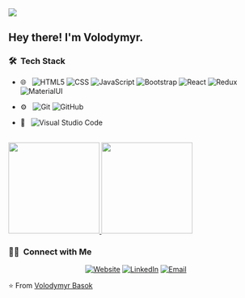 <img src="https://avatars1.githubusercontent.com/u/48654896?s=48&v=4">

<h2> Hey there! I'm Volodymyr.</h2>


<h3> 🛠 &nbsp;Tech Stack</h3>


- 🌐 &nbsp;
  ![HTML5](https://img.shields.io/badge/-HTML5-333333?style=flat&logo=HTML5)
  ![CSS](https://img.shields.io/badge/-CSS-333333?style=flat&logo=CSS3&logoColor=1572B6)
  ![JavaScript](https://img.shields.io/badge/-JavaScript-333333?style=flat&logo=javascript)
  ![Bootstrap](https://img.shields.io/badge/-Bootstrap-333333?style=flat&logo=bootstrap&logoColor=563D7C)
  ![React](https://img.shields.io/badge/-React-333333?style=flat&logo=react)
  ![Redux](https://img.shields.io/badge/-Redux-333333?style=flat&logo=redux&logoColor=764ABC)
  ![MaterialUI](https://img.shields.io/badge/-MaterialUI-333333?style=flat&logo=material-ui&logoColor=1976D2) 

- ⚙️ &nbsp;
  ![Git](https://img.shields.io/badge/-Git-333333?style=flat&logo=git)
  ![GitHub](https://img.shields.io/badge/-GitHub-333333?style=flat&logo=github)
 
- 🔧 &nbsp;
  ![Visual Studio Code](https://img.shields.io/badge/-Visual%20Studio%20Code-333333?style=flat&logo=visual-studio-code&logoColor=007ACC)

<br/>

<a href="https://github.com/Volodymyrquo">
  <img height="180em" src="https://github-readme-stats.vercel.app/api?username=Volodymyrquo&theme=buefy&show_icons=true" />
  <img height="180em" src="https://github-readme-stats.vercel.app/api/top-langs/?username=Volodymyrquo&theme=buefy&layout=compact" />
</a>

<br/>

<h3> 🤝🏻 &nbsp;Connect with Me </h3>

<p align="center">
<a href="https://www.volodymyr-basok.pp.ua/"><img alt="Website" src="https://img.shields.io/badge/Website-volodymyr--basok.pp.ua-blue?style=flat-squere&logo=google-chrome"></a>
<a href="https://www.linkedin.com/in/volodymyr-basok/"><img alt="LinkedIn" src="https://img.shields.io/badge/LinkedIn-Volodymyr%20Basok-blue?style=flat-square&logo=linkedin"></a>
<a href="mailto:volodymyr.basok@gmail.com"><img alt="Email" src="https://img.shields.io/badge/Email-volodymyr.basok@gmail.com-blue?style=flat-square&logo=gmail"></a>
</p>

⭐️ From [Volodymyr Basok](https://github.com/Volodymyrquo)
